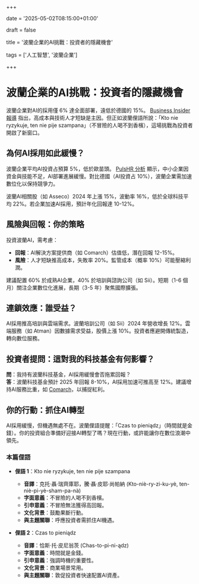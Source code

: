 +++

date = '2025-05-02T08:15:00+01:00'

draft = false

title = '波蘭企業的AI挑戰：投資者的隱藏機會'

tags = ['人工智慧', '波蘭企業']

+++

# 波蘭企業的AI挑戰：投資者的隱藏機會

波蘭企業對AI的採用僅 6% 達全面部署，遠低於德國的 15%。 [Business Insider 報導](https://businessinsider.com.pl/praca/ai-w-polskim-biznesie-tylko-6-proc-organizacji-osiagnelo-pelne-wdrozenie/gejtw30) 指出，高成本與技術人才短缺是主因。但正如波蘭俚語所說：「Kto nie ryzykuje, ten nie pije szampana」（不冒險的人喝不到香檳），這場挑戰為投資者開啟了新窗口。

## 為何AI採用如此緩慢？

波蘭企業平均AI投資占預算 5%，低於歐苗頭。 [PulsHR 分析](https://www.pulshr.pl/zarzadzanie/technologia-koszty-pracownicy-oto-co-blokuje-automatyzacje-w-polskich-firmach,111821.html) 顯示，中小企業因資金與技能不足，AI部署進展緩慢。對比德國（AI投資占 10%），波蘭企業需加速數位化以保持競爭力。

波蘭AI相關股（如 Asseco）2024 年上漲 15%，波動率 16%，低於全球科技平均 22%。若企業加速AI採用，預計年化回報達 10-12%。

## 風險與回報：你的策略

投資波蘭AI，需考慮：
- **回報**：AI解決方案提供商（如 Comarch）估值低，潛在回報 12-15%。
- **風險**：人才短缺推高成本，失敗率 20%。監管成本（概率 10%）可能壓縮利潤。

建議配置 60% 於成熟AI企業，40% 於培訓與諮詢公司（如 Sii）。短期（1-6 個月）關注企業數位化進展，長期（3-5 年）聚焦國際擴張。

## 連鎖效應：誰受益？

AI採用推高培訓與雲端需求。波蘭培訓公司（如 Sii）2024 年營收增長 12%。雲端服務（如 Atman）因數據需求受益，股價上漲 10%。投資者應避開傳統製造，轉向數位服務。

## 投資者提問：這對我的科技基金有何影響？

**問**：我持有波蘭科技基金，AI採用緩慢會否拖累回報？  
**答**：波蘭科技基金預計 2025 年回報 8-10%，AI採用加速可推高至 12%。建議增持AI服務比重，如 [Comarch](https://www.comarch.com/)，以捕捉紅利。

## 你的行動：抓住AI轉型

AI採用緩慢，但機遇無處不在。波蘭俚語提醒：「Czas to pieniądz」（時間就是金錢）。你的投資組合準備好迎接AI轉型了嗎？現在行動，或許能讓你在數位浪潮中領先。

### 本篇俚語

- **俚語 1**：Kto nie ryzykuje, ten nie pije szampana  
  - **音譯**：克托·聶·瑞齊庫耶，騰·聶·皮耶·尚帕納 (Kto-niè-ry-zi-ku-yè, ten-niè-pi-yè-sham-pa-nà)  
  - **字面意義**：不冒險的人喝不到香檳。  
  - **引申意義**：不冒險無法獲得高回報。  
  - **文化背景**：鼓勵果斷行動。  
  - **與主題關聯**：呼應投資者需抓住AI機遇。

- **俚語 2**：Czas to pieniądz  
  - **音譯**：恰斯·托·皮尼翁茨 (Chas-to-pi-ni-ądz)  
  - **字面意義**：時間就是金錢。  
  - **引申意義**：強調時機的重要性。  
  - **文化背景**：商業場景常用。  
  - **與主題關聯**：敦促投資者快速配置AI資產。

